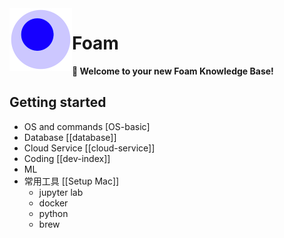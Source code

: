 <img src="attachments/foam-icon.png" width=100 align="left">

# Foam

**👋 Welcome to your new Foam Knowledge Base!**

## Getting started

- OS and commands [OS-basic]
- Database [[database]]
- Cloud Service [[cloud-service]]
- Coding [[dev-index]]
- ML
- 常用工具 [[Setup Mac]]
  - jupyter lab
  - docker
  - python
  - brew

